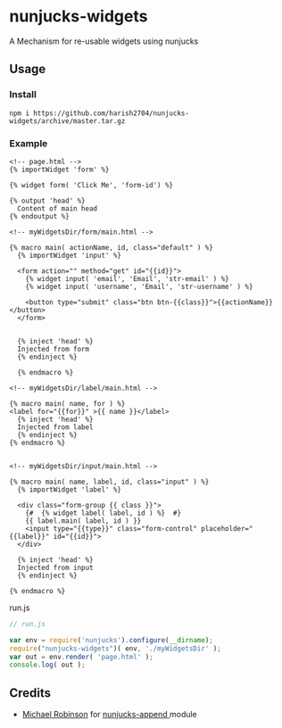 # nunjucks-widgets
A Mechanism for re-usable widgets using nunjucks


## Usage

### Install
```
npm i https://github.com/harish2704/nunjucks-widgets/archive/master.tar.gz
```

### Example



```
<!-- page.html -->
{% importWidget 'form' %}

{% widget form( 'Click Me', 'form-id') %}

{% output 'head' %}
  Content of main head
{% endoutput %}

```

```
<!-- myWidgetsDir/form/main.html -->

{% macro main( actionName, id, class="default" ) %}
  {% importWidget 'input' %}

  <form action="" method="get" id="{{id}}">
    {% widget input( 'email', 'Email', 'str-email' ) %}
    {% widget input( 'username', 'Email', 'str-username' ) %}

    <button type="submit" class="btn btn-{{class}}">{{actionName}}</button>
  </form>


  {% inject 'head' %}
  Injected from form
  {% endinject %}

  {% endmacro %}

```

```
<!-- myWidgetsDir/label/main.html -->

{% macro main( name, for ) %}
<label for="{{for}}" >{{ name }}</label>
  {% inject 'head' %}
  Injected from label
  {% endinject %}
{% endmacro %}


```

```
<!-- myWidgetsDir/input/main.html -->

{% macro main( name, label, id, class="input" ) %}
  {% importWidget 'label' %}

  <div class="form-group {{ class }}">
    {#  {% widget label( label, id ) %}  #}
    {{ label.main( label, id ) }}
    <input type="{{type}}" class="form-control" placeholder="{{label}}" id="{{id}}">
  </div>

  {% inject 'head' %}
  Injected from input
  {% endinject %}

{% endmacro %}

```

run.js
```javascript
// run.js

var env = require('nunjucks').configure(__dirname);
require("nunjucks-widgets")( env, './myWidgetsDir' );
var out = env.render( 'page.html' );
console.log( out );
```


## Credits
* [Michael Robinson](https://github.com/faceleg) for [ nunjucks-append ](https://github.com/faceleg/nunjucks-append) module
